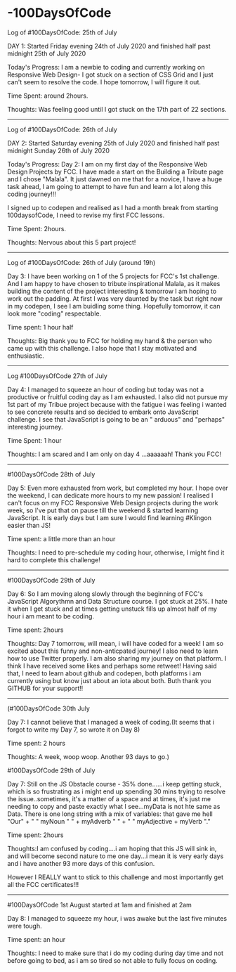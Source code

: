 # -100DaysOfCode

Log of #100DaysOfCode: 25th of July

DAY 1: Started Friday evening 24th of July 2020 and finished  half past midnight 25th of July 2020

Today's Progress: I am a newbie to coding and currently working on Responsive Web Design- I got stuck on a section of CSS Grid and I just can't seem to resolve the code. I hope tomorrow, I will figure it out. 

Time Spent: around 2hours.

Thoughts: Was feeling good until I got stuck on the 17th part of 22 sections.

-------
Log of #100DaysOfCode: 26th of July

DAY 2: Started Saturday evening 25th of July 2020 and finished half past midnight Sunday 26th of July 2020

Today's Progress: Day 2: I am  on my first day of  the Responsive Web Design Projects by FCC. I have made a start on the Building a Tribute page and I chose "Malala".  It just dawned on me that for a novice, I have a huge task ahead, I am going to attempt to have fun and learn a lot along this coding journey!!! 

I signed up to codepen and realised as I had a month break from starting 100daysofCode, I need to revise my first FCC lessons.

Time Spent: 2hours.

Thoughts: Nervous about this 5 part project!

----
Log of #100DaysOfCode: 26th of July (around 19h)

Day 3: I have been working on 1 of the 5 projects for FCC's 1st challenge. And I am happy to have chosen to tribute inspirational Malala, as it makes building the  content of the project interesting  & tomorrow I am hoping to work out the padding. At first I was very daunted by the task but right now in my codepen, I see I am buidling some thing. Hopefully tomorrow, it can look more "coding" respectable.

Time spent: 1 hour half


Thoughts: Big thank you to FCC for holding my  hand & the person who came up with this challenge. I also hope that I stay motivated and enthusiastic.

-------

Log #100DaysOfCode 27th of July 



Day 4: I managed to squeeze an hour of coding but today was not a productive or fruitful coding day as I am exhausted.
       I also did not pursue my 1st part of  my Tribue project because with the fatigue i was feeling i wanted to see concrete results and so decided to embark onto JavaScript challenge.  I see that JavaScript is going to be an " arduous" and "perhaps" interesting journey.

Time Spent: 1 hour

Thoughts: I am scared and I am only on day 4 ...aaaaaah! Thank you FCC!


-------


#100DaysOfCode 28th of July

Day 5: Even more exhausted from work, but completed my  hour. I hope over the weekend, I can dedicate more hours to my new passion!
 I realised I can't focus on my FCC Responsive Web Design projects during the work week, so I've put that on pause till the weekend & started learning JavaScript. It is early days but I am sure I would find learning #Klingon easier than JS! 


Time spent: a little more than an hour

Thoughts: I need to pre-schedule my coding hour, otherwise, I might find it hard to complete this  challenge!

------------------
#100DaysOfCode 29th of July

Day 6: So I am moving along slowly through the beginning of FCC's JavaScript Algorythmn and Data Structure course. I got stuck at 25%. I hate it when I get stuck and at times getting unstuck fills up almost half of my hour i am meant to be coding. 


Time spent: 2hours

Thoughts: Day 7 tomorrow, will mean, i will have coded for a week! I am so excited about this funny and non-anticpated journey! I also need to learn how to use Twitter properly. I am also sharing my journey on that platform. I think I have received some likes and perhaps some retweet! Having said that, I need to learn about github and codepen, both platforms i am currently using but know just about an iota about both. Buth thank you GITHUB for your support!!


---

(#100DaysOfCode 30th July

Day 7: I cannot believe that I managed a week of coding.(It seems that i forgot  to write my Day 7, so wrote it on Day 8)

Time spent: 2 hours

Thoughts: A week, woop woop. Another 93 days to go.)





#100DaysOfCode 29th of July

Day 7: Still on the JS Obstacle course - 35% done......i keep getting stuck, which is so frustrating as i might end up spending 30 mins trying to resolve the issue..sometimes, it's a matter of a space and at times, it's just me needing to copy and paste exactly what I see...myData is not hte same as Data. There is one long string  with a mix of variables: that gave me hell  "Our" + " " myNoun  " " + myAdverb " " + " " myAdjective + myVerb "." 


Time spent: 2hours

Thoughts:I am confused by coding....i am hoping that this JS will sink in, and will become second nature to me one day...i mean it is very early days and i have another 93 more days of this confusion.

However I REALLY want to stick to this challenge and most importantly get all the FCC certificates!!!

---------
#100DaysOfCode 1st August started at 1am and finished at 2am

Day 8: I managed to squeeze my hour, i was awake but the last five minutes were tough.


Time spent: an hour

Thoughts: I need to make sure that i do my coding during day time and not before going to bed, as i am so tired so not able to fully focus on coding.

